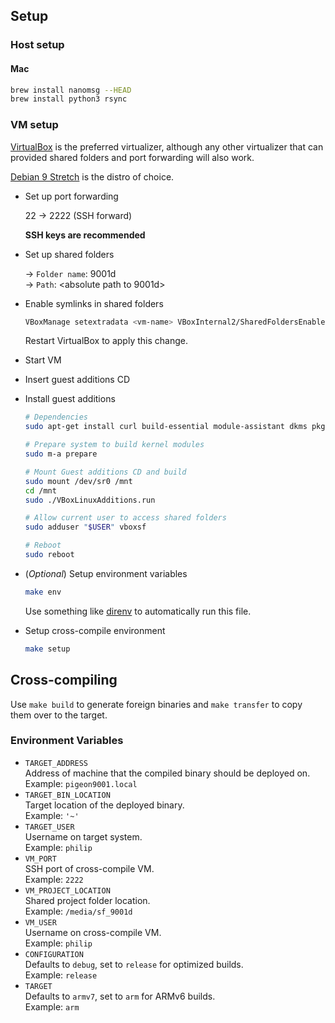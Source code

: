 ## Setup
### Host setup
#### Mac
```bash
brew install nanomsg --HEAD
brew install python3 rsync
```

### VM setup
[VirtualBox](https://www.virtualbox.org/) is the preferred virtualizer, although any other virtualizer that can provided shared folders and port forwarding will also work. 

[Debian 9 Stretch](https://wiki.debian.org/DebianStretch) is the distro of choice. 

* Set up port forwarding  

	22 → 2222 (SSH forward) 

	**SSH keys are recommended**

* Set up shared folders  
	
	→ `Folder name`: 9001d  
	→ `Path`: <absolute path to 9001d>  	
* Enable symlinks in shared folders  

	```bash
	VBoxManage setextradata <vm-name> VBoxInternal2/SharedFoldersEnableSymlinksCreate/<share-name> 1
	```  

	Restart VirtualBox to apply this change.

* Start VM

* Insert guest additions CD

* Install guest additions

	```bash
	# Dependencies
	sudo apt-get install curl build-essential module-assistant dkms pkg-config

	# Prepare system to build kernel modules
	sudo m-a prepare

	# Mount Guest additions CD and build
	sudo mount /dev/sr0 /mnt
	cd /mnt
	sudo ./VBoxLinuxAdditions.run

	# Allow current user to access shared folders
	sudo adduser "$USER" vboxsf

	# Reboot
	sudo reboot
	```

* (*Optional*) Setup environment variables

	```bash
	make env
	```

	Use something like [direnv](https://github.com/direnv/direnv) to automatically run this file.

* Setup cross-compile environment

	```bash
	make setup
	```


## Cross-compiling
Use `make build` to generate foreign binaries and `make transfer` to copy them over to the target.

### Environment Variables
* `TARGET_ADDRESS`  
	Address of machine that the compiled binary should be deployed on.  
	Example: `pigeon9001.local`
* `TARGET_BIN_LOCATION`  
	Target location of the deployed binary.  
	Example: `'~'`
* `TARGET_USER`  
	Username on target system.  
	Example: `philip`
* `VM_PORT`  
	SSH port of cross-compile VM.  
	Example: `2222`
* `VM_PROJECT_LOCATION`  
	Shared project folder location.  
	Example: `/media/sf_9001d`
* `VM_USER`  
	Username on cross-compile VM.  
	Example: `philip`
* `CONFIGURATION`  
	Defaults to `debug`, set to `release` for optimized builds.  
	Example: `release`
* `TARGET`  
	Defaults to `armv7`, set to `arm` for ARMv6 builds.  
	Example: `arm`